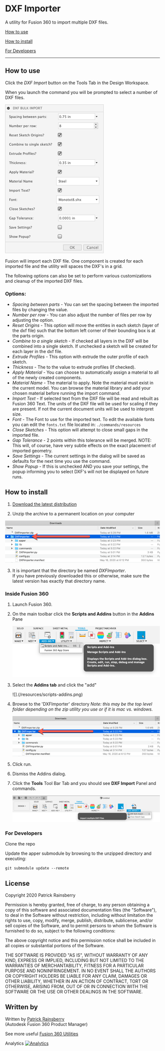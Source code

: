 # DXF Importer
A utility for Fusion 360 to import multiple DXF files.

[How to use](#How-to-use)

[How to install](#How-to-install)

[For Developers](#For-Developers)

----

## How to use<a name="How-to-use"></a>

Click the *DXF Import* button on the Tools Tab in the Design Workspace.

When you launch the command you will be prompted to select a number of DXF files.

![](./resources/dialog.png)


Fusion will import each DXF file. One component is created for each imported file and the utility will spaces the DXF's in a grid.  

The following options can also be set to perform various customizations and cleanup of the imported DXF files.

### Options: 
* *Spacing between parts* - You can set the spacing between the imported files by changing the value.
* *Number per row* - You can also adjust the number of files per row by adjusting the  option.
* *Reset Origins* - This option will move the entities in each sketch (layer of the dxf file) such that the bottom left corner of their bounding box is at the parts origin.
* *Combine to a single sketch* - If checked all layers in the DXF will be combined into a single sketch.  If unchecked a sketch will be created for each layer in the dxf file.
* *Extrude Profiles* - This option with extrude the outer profile of each sketch. 
* *Thickness* - The to the value to extrude profiles (If checked).
* *Apply Material* - You can choose to automatically assign a material to all of the newly created components.
* *Material Name* - The material to apply.  Note the material must exist in the current model.  You can browse the material library and add your chosen material before running the import command.
* *Import Text* - If selected text from the DXF file will be read and rebuilt as Fusion 360 Text.  The units of the DXF file will be used for scaling if they are present.  If not the current document units will be used to interpret size.
* *Font* - The Font to use for the imported text.  To edit the available fonts you can edit the `fonts.txt` file located in: `./commands/resources`
* *Close Sketches* - This option will attempt to close small gaps in the imported file.  
* *Gap Tolerance* - 2 points within this tolerance will be merged.  NOTE:  This will, of course, have very subtle effects on the exact placement of imported geometry.
* *Save Settings* - The current settings in the dialog will be saved as defaults for the next time you use the command.
* *Show Popup* - If this is unchecked AND you save your settings, the popup informing you to select DXF's will not be displayed on future runs.

## How to install<a name="How-to-install"></a>
1. [Download the latest distribution](https://github.com/tapnair/DXFImporter/raw/master/dist/__LATEST__/DXFImporter.zip)

2. Unzip the archive to a permanent location on your computer

![](./resources/unzipped.png)

3. It is important that the directory be named *DXFImporter*.  
If you have previously downloaded this or otherwise, make sure the latest version has exactly that directory name.

### Inside Fusion 360  

1. Launch Fusion 360.   
2. On the main toolbar click the **Scripts and Addins** button in the **Addins** Pane

	![](./resources/scripts-addins_button.png)

3. Select the **Addins tab** and click the "add"  

    ![].(/resources/scripts-addins.png)
    
4. Browse to the 'DXFImporter' directory
*Note: this may be the top level folder depending on the zip utility you use or if it is mac vs. windows.*
    
     ![](./resources/unzipped.png)
     
     
5. Click run.  
6. Dismiss the Addins dialog.  
7. Click the **Tools** Tool Bar Tab and you should see **DXF Import** Panel and commands.

	![](./resources/button.png)

### For Developers<a name="For-Developers"></a>
Clone the repo

Update the apper submodule by browsing to the unzipped directory and executing:

    git submodule update --remote
   
## License
Copyright 2020 Patrick Rainsberry

Permission is hereby granted, free of charge, to any person obtaining a copy of this software and associated documentation files (the "Software"), to deal in the Software without restriction, including without limitation the rights to use, copy, modify, merge, publish, distribute, sublicense, and/or sell copies of the Software, and to permit persons to whom the Software is furnished to do so, subject to the following conditions:

The above copyright notice and this permission notice shall be included in all copies or substantial portions of the Software.

THE SOFTWARE IS PROVIDED "AS IS", WITHOUT WARRANTY OF ANY KIND, EXPRESS OR IMPLIED, INCLUDING BUT NOT LIMITED TO THE WARRANTIES OF MERCHANTABILITY, FITNESS FOR A PARTICULAR PURPOSE AND NONINFRINGEMENT. IN NO EVENT SHALL THE AUTHORS OR COPYRIGHT HOLDERS BE LIABLE FOR ANY CLAIM, DAMAGES OR OTHER LIABILITY, WHETHER IN AN ACTION OF CONTRACT, TORT OR OTHERWISE, ARISING FROM, OUT OF OR IN CONNECTION WITH THE SOFTWARE OR THE USE OR OTHER DEALINGS IN THE SOFTWARE.
## Written by

Written by [Patrick Rainsberry](https://twitter.com/prrainsberry) <br /> (Autodesk Fusion 360 Product Manager)

See more useful [Fusion 360 Utilities](https://tapnair.github.io/index.html)


Analytics
[![Analytics](https://ga-beacon.appspot.com/UA-41076924-3/dxf-importer)](https://github.com/igrigorik/ga-beacon)



